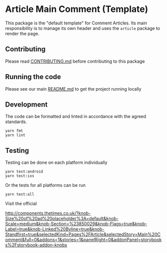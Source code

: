 # Article Main Comment (Template)

This package is the "default template" for Comment Articles. Its main responsibility is to manage its own header and uses the `article` package to render the page.

## Contributing

Please read [CONTRIBUTING.md](./CONTRIBUTING.md) before contributing to this
package

## Running the code

Please see our main [README.md](../README.md) to get the project running locally

## Development

The code can be formatted and linted in accordance with the agreed standards.

```
yarn fmt
yarn lint
```

## Testing

Testing can be done on each platform individually

```
yarn test:android
yarn test:ios
```

Or the tests for all platforms can be run

```
yarn test:all
```

Visit the official

http://components.thetimes.co.uk/?knob-Size%20of%20ad%20placeholder%3A=default&knob-Scale=medium&knob-Section=%23850029&knob-Flags=true&knob-Label=true&knob-Linked%20Byline=true&knob-Standfirst=true&selectedKind=Pages%2FArticle&selectedStory=Main%20Comment&full=0&addons=1&stories=1&panelRight=0&addonPanel=storybooks%2Fstorybook-addon-knobs
